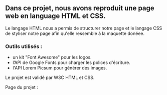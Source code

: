 ## Dans ce projet, nous avons reproduit une page web en language HTML et CSS. 

Le langage HTML nous a permis de structurer notre page et le langage CSS de styliser notre page afin qu'elle ressemble à la maquette donéee.

### Outils utilisés :
- un kit "Font Awesome" pour les logos.
- l’API de Google Fonts pour charger les polices d'écriture.
- l'API Lorem Picsum pour générer des images.


Le projet est validé par W3C HTML et CSS.

Page du projet : 
